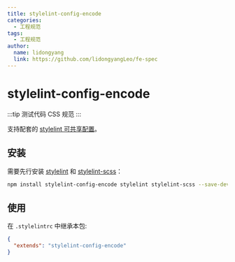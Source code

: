 ```yaml
---
title: stylelint-config-encode
categories:
  - 工程规范
tags:
  - 工程规范
author:
  name: lidongyang
  link: https://github.com/lidongyangLeo/fe-spec
---
```


# stylelint-config-encode

:::tip
测试代码 CSS 规范
:::

支持配套的 [stylelint 可共享配置](https://stylelint.io/user-guide/configure)。

## 安装

需要先行安装 [stylelint](https://www.npmjs.com/package/stylelint) 和 [stylelint-scss](https://www.npmjs.com/package/stylelint-scss)：

```bash
npm install stylelint-config-encode stylelint stylelint-scss --save-dev
```

## 使用

在 `.stylelintrc` 中继承本包:

```json
{
  "extends": "stylelint-config-encode"
}
```
